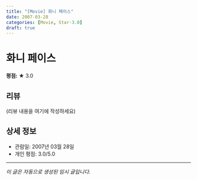 ```yaml
---
title: "[Movie] 화니 페이스"
date: 2007-03-28
categories: [Movie, Star-3.0]
draft: true
---
```


# 화니 페이스

**평점:** ★ 3.0

## 리뷰

(리뷰 내용을 여기에 작성하세요)

## 상세 정보

- 관람일: 2007년 03월 28일
- 개인 평점: 3.0/5.0

---

*이 글은 자동으로 생성된 임시 글입니다.*
